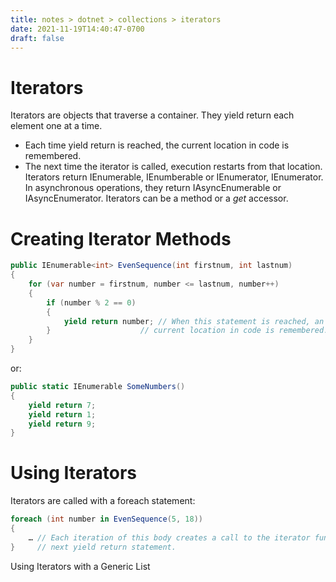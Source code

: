 ```yaml
---
title: notes > dotnet > collections > iterators
date: 2021-11-19T14:40:47-0700
draft: false
---
```

# Iterators
Iterators are objects that traverse a container. They yield return each element one at a time.
- Each time yield return is reached, the current location in code is remembered.
- The next time the iterator is called, execution restarts from that location.
Iterators return IEnumerable, IEnumberable<T> or IEnumerator, IEnumerator<T>.
In asynchronous operations, they return IAsyncEnumerable<T> or IAsyncEnumerator<T>.
Iterators can be a method or a *get* accessor.

# Creating Iterator Methods
```cs
public IEnumerable<int> EvenSequence(int firstnum, int lastnum) 
{
    for (var number = firstnum, number <= lastnum, number++) 
    {
        if (number % 2 == 0) 
        {
            yield return number; // When this statement is reached, an expression is returned, and the
        }                    // current location in code is remembered.
    }
}
```
or:
```cs
public static IEnumerable SomeNumbers() 
{
    yield return 7;
    yield return 1;
    yield return 9;
}
```
# Using Iterators
Iterators are called with a foreach statement:
```cs
foreach (int number in EvenSequence(5, 18)) 
{
    … // Each iteration of this body creates a call to the iterator function which proceeds to the
}     // next yield return statement.
```

Using Iterators with a Generic List
